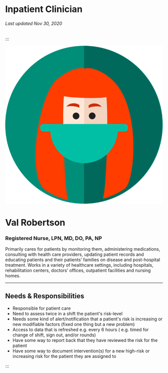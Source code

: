 # Inpatient Clinician

###### Last updated Nov 30, 2020

:::

<div class="persona-header">

![Avatar Image](./assets/avatars/avatar81.svg)

<div>

# Val Robertson

### Registered Nurse, LPN, MD, DO, PA, NP

Primarily cares for patients by monitoring them, administering medications, consulting with health care providers, updating patient records and educating patients and their patients’ families on disease and post-hospital treatment. Works in a variety of healthcare settings, including hospitals, rehabilitation centers, doctors’ offices, outpatient facilities and nursing homes.

</div>

</div>

---

## Needs & Responsibilities

-   Responsible for patient care
-   Need to assess twice in a shift the patient's risk-level
-   Needs some kind of alert/notification that a patient's risk is increasing or new modifiable factors (fixed one thing but a new problem)
-   Access to data that is refreshed e.g. every 6 hours ( e.g. timed for change of shift, sign out, and/or rounds)
-   Have some way to report back that they have reviewed the risk for the patient
-   Have some way to document intervention(s) for a new high-risk or increasing risk for the patient they are assigned to

:::
